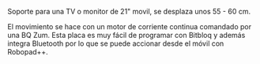 Soporte para una TV o monitor de 21" movil, se desplaza unos 55 - 60 cm.

El movimiento se hace con un motor de corriente continua comandado por una BQ Zum. Esta placa es muy fácil de programar con Bitbloq y además integra Bluetooth por lo que se puede accionar desde el móvil con Robopad++. 
